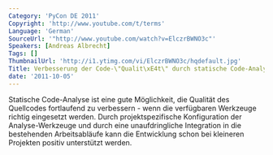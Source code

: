 ```yaml
---
Category: 'PyCon DE 2011'
Copyright: 'http://www.youtube.com/t/terms'
Language: 'German'
SourceUrl: '"http://www.youtube.com/watch?v=ElczrBWNO3c"'
Speakers: [Andreas Albrecht]
Tags: []
ThumbnailUrl: 'http://i1.ytimg.com/vi/ElczrBWNO3c/hqdefault.jpg'
Title: Verbesserung der Code-\"Qualit\xE4t\" durch statische Code-Analyse\
date: '2011-10-05'
---
```

Statische Code-Analyse ist eine gute Möglichkeit, die Qualität des Quellcodes fortlaufend zu verbessern - wenn die verfügbaren Werkzeuge richtig eingesetzt werden. Durch projektspezifische Konfiguration der Analyse-Werkzeuge und durch eine unaufdringliche Integration in die bestehenden Arbeitsabläufe kann die Entwicklung schon bei kleineren Projekten positiv unterstützt werden.